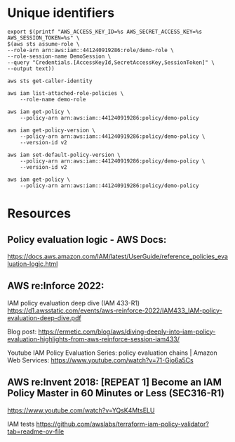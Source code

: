 # Unique identifiers

```
export $(printf "AWS_ACCESS_KEY_ID=%s AWS_SECRET_ACCESS_KEY=%s AWS_SESSION_TOKEN=%s" \
$(aws sts assume-role \
--role-arn arn:aws:iam::441240919286:role/demo-role \
--role-session-name DemoSession \
--query "Credentials.[AccessKeyId,SecretAccessKey,SessionToken]" \
--output text))
```

```
aws sts get-caller-identity
```

```
aws iam list-attached-role-policies \
    --role-name demo-role
```

```
aws iam get-policy \
    --policy-arn arn:aws:iam::441240919286:policy/demo-policy
```

```
aws iam get-policy-version \
    --policy-arn arn:aws:iam::441240919286:policy/demo-policy \
    --version-id v2
```

```
aws iam set-default-policy-version \
    --policy-arn arn:aws:iam::441240919286:policy/demo-policy \
    --version-id v2
```

```
aws iam get-policy \
    --policy-arn arn:aws:iam::441240919286:policy/demo-policy
```    



# Resources
## Policy evaluation logic - AWS Docs:
https://docs.aws.amazon.com/IAM/latest/UserGuide/reference_policies_evaluation-logic.html



## AWS re:Inforce 2022:
IAM policy evaluation deep dive (IAM 433-R1)
https://d1.awsstatic.com/events/aws-reinforce-2022/IAM433_IAM-policy-evaluation-deep-dive.pdf

Blog post: https://ermetic.com/blog/aws/diving-deeply-into-iam-policy-evaluation-highlights-from-aws-reinforce-session-iam433/

Youtube IAM Policy Evaluation Series: policy evaluation chains | Amazon Web Services: https://www.youtube.com/watch?v=71-Gjo6a5Cs


## AWS re:Invent 2018: [REPEAT 1] Become an IAM Policy Master in 60 Minutes or Less (SEC316-R1)
https://www.youtube.com/watch?v=YQsK4MtsELU


IAM tests
https://github.com/awslabs/terraform-iam-policy-validator?tab=readme-ov-file
